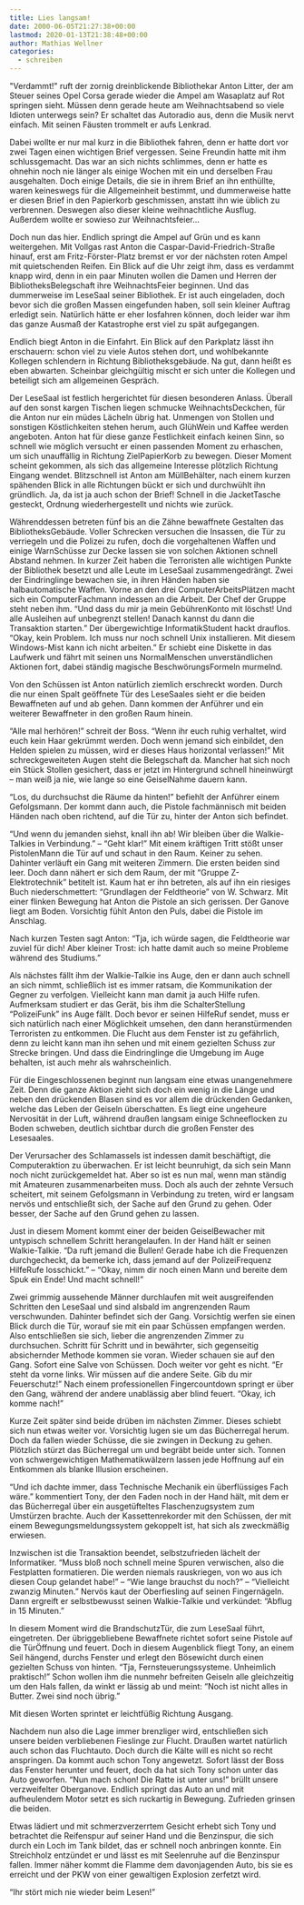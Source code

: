 ```yaml
---
title: Lies langsam!
date: 2000-06-05T21:27:38+00:00
lastmod: 2020-01-13T21:38:48+00:00
author: Mathias Wellner
categories:
  - schreiben
---
```

"Verdammt!" ruft der zornig dreinblickende Bibliothekar Anton Litter, der am Steuer seines Opel Corsa gerade wieder die Ampel am Wasaplatz auf Rot springen sieht. Müssen denn gerade heute am Weihnachtsabend so viele Idioten unterwegs sein? Er schaltet das Autoradio aus, denn die Musik nervt einfach. Mit seinen Fäusten trommelt er aufs Lenkrad.

Dabei wollte er nur mal kurz in die Bibliothek fahren, denn er hatte dort vor zwei Tagen einen wichtigen Brief vergessen. Seine Freundin hatte mit ihm schlussgemacht. Das war an sich nichts schlimmes, denn er hatte es ohnehin noch nie länger als einige Wochen mit ein und derselben Frau ausgehalten. Doch einige Details, die sie in ihrem Brief an ihn enthüllte, waren keineswegs für die Allgemeinheit bestimmt, und dummerweise hatte er diesen Brief in den Papierkorb geschmissen, anstatt ihn wie üblich zu verbrennen. Deswegen also dieser kleine weihnachtliche Ausflug. Außerdem wollte er sowieso zur Weihnachtsfeier&#8230;

Doch nun das hier. Endlich springt die Ampel auf Grün und es kann weitergehen. Mit Vollgas rast Anton die Caspar-David-Friedrich-Straße hinauf, erst am Fritz-Förster-Platz bremst er vor der nächsten roten Ampel mit quietschenden Reifen. Ein Blick auf die Uhr zeigt ihm, dass es verdammt knapp wird, denn in ein paar Minuten wollen die Damen und Herren der BibliotheksBelegschaft ihre WeihnachtsFeier beginnen. Und das dummerweise im LeseSaal seiner Bibliothek. Er ist auch eingeladen, doch bevor sich die großen Massen eingefunden haben, soll sein kleiner Auftrag erledigt sein. Natürlich hätte er eher losfahren können, doch leider war ihm das ganze Ausmaß der Katastrophe erst viel zu spät aufgegangen.

Endlich biegt Anton in die Einfahrt. Ein Blick auf den Parkplatz lässt ihn erschauern: schon viel zu viele Autos stehen dort, und wohlbekannte Kollegen schlendern in Richtung Bibliotheksgebäude. Na gut, dann heißt es eben abwarten. Scheinbar gleichgültig mischt er sich unter die Kollegen und beteiligt sich am allgemeinen Gespräch.

Der LeseSaal ist festlich hergerichtet für diesen besonderen Anlass. Überall auf den sonst kargen Tischen liegen schmucke WeihnachtsDeckchen, für die Anton nur ein müdes Lächeln übrig hat. Unmengen von Stollen und sonstigen Köstlichkeiten stehen herum, auch GlühWein und Kaffee werden angeboten. Anton hat für diese ganze Festlichkeit einfach keinen Sinn, so schnell wie möglich versucht er einen passenden Moment zu erhaschen, um sich unauffällig in Richtung ZielPapierKorb zu bewegen. Dieser Moment scheint gekommen, als sich das allgemeine Interesse plötzlich Richtung Eingang wendet. Blitzschnell ist Anton am MüllBehälter, nach einem kurzen spähenden Blick in alle Richtungen bückt er sich und durchwühlt ihn gründlich. Ja, da ist ja auch schon der Brief! Schnell in die JacketTasche gesteckt, Ordnung wiederhergestellt und nichts wie zurück.

Währenddessen betreten fünf bis an die Zähne bewaffnete Gestalten das BibliotheksGebäude. Voller Schrecken versuchen die Insassen, die Tür zu verriegeln und die Polizei zu rufen, doch die vorgehaltenen Waffen und einige WarnSchüsse zur Decke lassen sie von solchen Aktionen schnell Abstand nehmen. In kurzer Zeit haben die Terroristen alle wichtigen Punkte der Bibliothek besetzt und alle Leute im LeseSaal zusammengedrängt. Zwei der Eindringlinge bewachen sie, in ihren Händen haben sie halbautomatische Waffen. Vorne an den drei ComputerArbeitsPlätzen macht sich ein ComputerFachmann indessen an die Arbeit. Der Chef der Gruppe steht neben ihm. &#8220;Und dass du mir ja mein GebührenKonto mit löschst! Und alle Ausleihen auf unbegrenzt stellen! Danach kannst du dann die Transaktion starten.&#8221; Der übergewichtige InformatikStudent hackt drauflos. &#8220;Okay, kein Problem. Ich muss nur noch schnell Unix installieren. Mit diesem Windows-Mist kann ich nicht arbeiten.&#8221; Er schiebt eine Diskette in das Laufwerk und fährt mit seinen uns NormalMenschen unverständlichen Aktionen fort, dabei ständig magische BeschwörungsFormeln murmelnd.

Von den Schüssen ist Anton natürlich ziemlich erschreckt worden. Durch die nur einen Spalt geöffnete Tür des LeseSaales sieht er die beiden Bewaffneten auf und ab gehen. Dann kommen der Anführer und ein weiterer Bewaffneter in den großen Raum hinein.

&#8220;Alle mal herhören!&#8221; schreit der Boss. &#8220;Wenn ihr euch ruhig verhaltet, wird euch kein Haar gekrümmt werden. Doch wenn jemand sich einbildet, den Helden spielen zu müssen, wird er dieses Haus horizontal verlassen!&#8221; Mit schreckgeweiteten Augen steht die Belegschaft da. Mancher hat sich noch ein Stück Stollen gesichert, dass er jetzt im Hintergrund schnell hineinwürgt &#8211; man weiß ja nie, wie lange so eine GeiselNahme dauern kann.

&#8220;Los, du durchsuchst die Räume da hinten!&#8221; befiehlt der Anführer einem Gefolgsmann. Der kommt dann auch, die Pistole fachmännisch mit beiden Händen nach oben richtend, auf die Tür zu, hinter der Anton sich befindet.

&#8220;Und wenn du jemanden siehst, knall ihn ab! Wir bleiben über die Walkie-Talkies in Verbindung.&#8221; &#8211; &#8220;Geht klar!&#8221; Mit einem kräftigen Tritt stößt unser PistolenMann die Tür auf und schaut in den Raum. Keiner zu sehen. Dahinter verläuft ein Gang mit weiteren Zimmern. Die ersten beiden sind leer. Doch dann nähert er sich dem Raum, der mit &#8220;Gruppe Z-Elektrotechnik&#8221; betitelt ist. Kaum hat er ihn betreten, als auf ihn ein riesiges Buch niederschmettert: &#8220;Grundlagen der Feldtheorie&#8221; von W. Schwarz. Mit einer flinken Bewegung hat Anton die Pistole an sich gerissen. Der Ganove liegt am Boden. Vorsichtig fühlt Anton den Puls, dabei die Pistole im Anschlag.

Nach kurzen Testen sagt Anton: &#8220;Tja, ich würde sagen, die Feldtheorie war zuviel für dich! Aber kleiner Trost: ich hatte damit auch so meine Probleme während des Studiums.&#8221;

Als nächstes fällt ihm der Walkie-Talkie ins Auge, den er dann auch schnell an sich nimmt, schließlich ist es immer ratsam, die Kommunikation der Gegner zu verfolgen. Vielleicht kann man damit ja auch Hilfe rufen. Aufmerksam studiert er das Gerät, bis ihm die SchalterStellung &#8220;PolizeiFunk&#8221; ins Auge fällt. Doch bevor er seinen HilfeRuf sendet, muss er sich natürlich nach einer Möglichkeit umsehen, den dann heranstürmenden Terroristen zu entkommen. Die Flucht aus dem Fenster ist zu gefährlich, denn zu leicht kann man ihn sehen und mit einem gezielten Schuss zur Strecke bringen. Und dass die Eindringlinge die Umgebung im Auge behalten, ist auch mehr als wahrscheinlich.

Für die Eingeschlossenen beginnt nun langsam eine etwas unangenehmere Zeit. Denn die ganze Aktion zieht sich doch ein wenig in die Länge und neben den drückenden Blasen sind es vor allem die drückenden Gedanken, welche das Leben der Geiseln überschatten. Es liegt eine ungeheure Nervosität in der Luft, während draußen langsam einige Schneeflocken zu Boden schweben, deutlich sichtbar durch die großen Fenster des Lesesaales.

Der Verursacher des Schlamassels ist indessen damit beschäftigt, die Computeraktion zu überwachen. Er ist leicht beunruhigt, da sich sein Mann noch nicht zurückgemeldet hat. Aber so ist es nun mal, wenn man ständig mit Amateuren zusammenarbeiten muss. Doch als auch der zehnte Versuch scheitert, mit seinem Gefolgsmann in Verbindung zu treten, wird er langsam nervös und entschließt sich, der Sache auf den Grund zu gehen. Oder besser, der Sache auf den Grund gehen zu lassen.

Just in diesem Moment kommt einer der beiden GeiselBewacher mit untypisch schnellem Schritt herangelaufen. In der Hand hält er seinen Walkie-Talkie. &#8220;Da ruft jemand die Bullen! Gerade habe ich die Frequenzen durchgecheckt, da bemerke ich, dass jemand auf der PolizeiFrequenz HilfeRufe losschickt.&#8221; &#8211; &#8220;Okay, nimm dir noch einen Mann und bereite dem Spuk ein Ende! Und macht schnell!&#8221;

Zwei grimmig aussehende Männer durchlaufen mit weit ausgreifenden Schritten den LeseSaal und sind alsbald im angrenzenden Raum verschwunden. Dahinter befindet sich der Gang. Vorsichtig werfen sie einen Blick durch die Tür, worauf sie mit ein paar Schüssen empfangen werden. Also entschließen sie sich, lieber die angrenzenden Zimmer zu durchsuchen. Schritt für Schritt und in bewährter, sich gegenseitig absichernder Methode kommen sie voran. Wieder schauen sie auf den Gang. Sofort eine Salve von Schüssen. Doch weiter vor geht es nicht. &#8220;Er steht da vorne links. Wir müssen auf die andere Seite. Gib du mir Feuerschutz!&#8221; Nach einem professionellen Fingercountdown springt er über den Gang, während der andere unablässig aber blind feuert. &#8220;Okay, ich komme nach!&#8221;

Kurze Zeit später sind beide drüben im nächsten Zimmer. Dieses schiebt sich nun etwas weiter vor. Vorsichtig lugen sie um das Bücherregal herum. Doch da fallen wieder Schüsse, die sie zwingen in Deckung zu gehen. Plötzlich stürzt das Bücherregal um und begräbt beide unter sich. Tonnen von schwergewichtigen Mathematikwälzern lassen jede Hoffnung auf ein Entkommen als blanke Illusion erscheinen.

&#8220;Und ich dachte immer, dass Technische Mechanik ein überflüssiges Fach wäre.&#8221; kommentiert Tony, der den Faden noch in der Hand hält, mit dem er das Bücherregal über ein ausgetüfteltes Flaschenzugsystem zum Umstürzen brachte. Auch der Kassettenrekorder mit den Schüssen, der mit einem Bewegungsmeldungssystem gekoppelt ist, hat sich als zweckmäßig erwiesen.

Inzwischen ist die Transaktion beendet, selbstzufrieden lächelt der Informatiker. &#8220;Muss bloß noch schnell meine Spuren verwischen, also die Festplatten formatieren. Die werden niemals rauskriegen, von wo aus ich diesen Coup gelandet habe!&#8221; &#8211; &#8220;Wie lange brauchst du noch?&#8221; &#8211; &#8220;Vielleicht zwanzig Minuten.&#8221; Nervös kaut der Oberfiesling auf seinen Fingernägeln. Dann ergreift er selbstbewusst seinen Walkie-Talkie und verkündet: &#8220;Abflug in 15 Minuten.&#8221;

In diesem Moment wird die BrandschutzTür, die zum LeseSaal führt, eingetreten. Der übriggebliebene Bewaffnete richtet sofort seine Pistole auf die TürÖffnung und feuert. Doch in diesem Augenblick fliegt Tony, an einem Seil hängend, durchs Fenster und erlegt den Bösewicht durch einen gezielten Schuss von hinten. &#8220;Tja, Fernsteuerungssysteme. Unheimlich praktisch!&#8221; Schon wollen ihm die nunmehr befreiten Geiseln alle gleichzeitig um den Hals fallen, da winkt er lässig ab und meint: &#8220;Noch ist nicht alles in Butter. Zwei sind noch übrig.&#8221;

Mit diesen Worten sprintet er leichtfüßig Richtung Ausgang.

Nachdem nun also die Lage immer brenzliger wird, entschließen sich unsere beiden verbliebenen Fieslinge zur Flucht. Draußen wartet natürlich auch schon das Fluchtauto. Doch durch die Kälte will es nicht so recht anspringen. Da kommt auch schon Tony angewetzt. Sofort lässt der Boss das Fenster herunter und feuert, doch da hat sich Tony schon unter das Auto geworfen. &#8220;Nun mach schon! Die Ratte ist unter uns!&#8221; brüllt unsere verzweifelter Oberganove. Endlich springt das Auto an und mit aufheulendem Motor setzt es sich ruckartig in Bewegung. Zufrieden grinsen die beiden.

Etwas lädiert und mit schmerzverzerrtem Gesicht erhebt sich Tony und betrachtet die Reifenspur auf seiner Hand und die Benzinspur, die sich durch ein Loch im Tank bildet, das er schnell noch anbringen konnte. Ein Streichholz entzündet er und lässt es mit Seelenruhe auf die Benzinspur fallen. Immer näher kommt die Flamme dem davonjagenden Auto, bis sie es erreicht und der PKW von einer gewaltigen Explosion zerfetzt wird.

&#8220;Ihr stört mich nie wieder beim Lesen!&#8221;